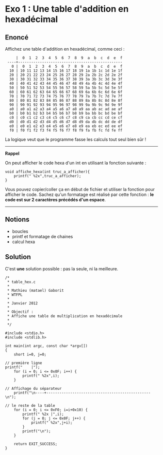 # Exo 1 : Une table d'addition en hexadécimal


## Enoncé

Affichez une table d'addition en hexadécimal, comme ceci :

         |  0  1  2  3  4  5  6  7  8  9  a  b  c  d  e  f
     ----+------------------------------------------------
       0 |  0  1  2  3  4  5  6  7  8  9  a  b  c  d  e  f
      10 | 10 11 12 13 14 15 16 17 18 19 1a 1b 1c 1d 1e 1f
      20 | 20 21 22 23 24 25 26 27 28 29 2a 2b 2c 2d 2e 2f
      30 | 30 31 32 33 34 35 36 37 38 39 3a 3b 3c 3d 3e 3f
      40 | 40 41 42 43 44 45 46 47 48 49 4a 4b 4c 4d 4e 4f
      50 | 50 51 52 53 54 55 56 57 58 59 5a 5b 5c 5d 5e 5f
      60 | 60 61 62 63 64 65 66 67 68 69 6a 6b 6c 6d 6e 6f
      70 | 70 71 72 73 74 75 76 77 78 79 7a 7b 7c 7d 7e 7f
      80 | 80 81 82 83 84 85 86 87 88 89 8a 8b 8c 8d 8e 8f
      90 | 90 91 92 93 94 95 96 97 98 99 9a 9b 9c 9d 9e 9f
      a0 | a0 a1 a2 a3 a4 a5 a6 a7 a8 a9 aa ab ac ad ae af
      b0 | b0 b1 b2 b3 b4 b5 b6 b7 b8 b9 ba bb bc bd be bf
      c0 | c0 c1 c2 c3 c4 c5 c6 c7 c8 c9 ca cb cc cd ce cf
      d0 | d0 d1 d2 d3 d4 d5 d6 d7 d8 d9 da db dc dd de df
      e0 | e0 e1 e2 e3 e4 e5 e6 e7 e8 e9 ea eb ec ed ee ef
      f0 | f0 f1 f2 f3 f4 f5 f6 f7 f8 f9 fa fb fc fd fe ff

La logique veut que le programme fasse les calculs tout seul bien sûr !

---

__Rappel__

On peut afficher le code hexa d'un int en utilisant la fonction suivante :

	void affiche_hexa(int truc_a_afficher){
		printf(" %2x",truc_a_afficher);
	}

Vous pouvez copier/coller ça en début de fichier et utiliser la fonction pour afficher le code.
Sachez qu'un formatage est réalisé par cette fonction : __le code est sur 2 caractères précédés d'un espace__.

---

## Notions

- boucles
- printf et formatage de chaines
- calcul hexa


## Solution 

C'est __une__ solution possible : pas la seule, ni la meilleure.


    /*
     * table_hex.c
     *
     * Mathieu (matael) Gaborit
     * WTFPL
     *
     * Janvier 2012
     *
     * Objectif :
     * Affiche une table de multiplication en hexadécimale
     *
     */

    #include <stdio.h>
    #include <stdlib.h>

    int main(int argc, const char *argv[])
    { 
        short i=0, j=0;
        
	// première ligne
	printf("    |");
        for (i = 0; i <= 0x0F; i++) {
            printf(" %2x",i);
        }

	// Affichage du séparateur
        printf("\n----+------------------------------------------------\n");

	// le reste de la table
        for (i = 0; i <= 0xF0; i=i+0x10) {
            printf(" %2x |",i);
            for (j = 0; j <= 0x0F; j++) {
                printf(" %2x",j+i);
            }
            printf("\n");
        }

        return EXIT_SUCCESS;
    }
